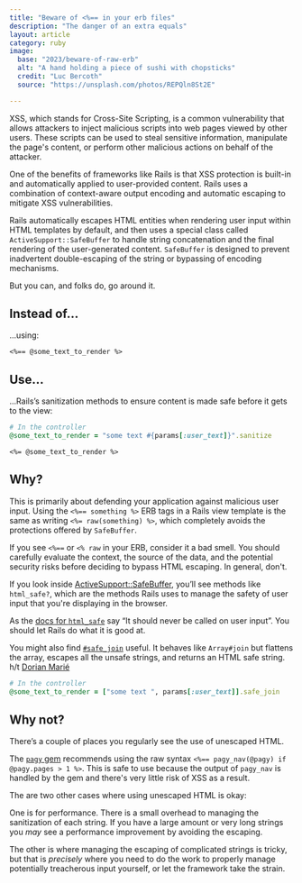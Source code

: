```yaml
---
title: "Beware of <%== in your erb files"
description: "The danger of an extra equals"
layout: article
category: ruby
image:
  base: "2023/beware-of-raw-erb"
  alt: "A hand holding a piece of sushi with chopsticks"
  credit: "Luc Bercoth"
  source: "https://unsplash.com/photos/REPQln8St2E"

---
```


XSS, which stands for Cross-Site Scripting, is a common vulnerability that allows attackers to inject malicious scripts into web pages viewed by other users. These scripts can be used to steal sensitive information, manipulate the page's content, or perform other malicious actions on behalf of the attacker.

One of the benefits of frameworks like Rails is that XSS protection is built-in and automatically applied to user-provided content. Rails uses a combination of context-aware output encoding and automatic escaping to mitigate XSS vulnerabilities.

Rails automatically escapes HTML entities when rendering user input within HTML templates by default, and then uses a special class called `ActiveSupport::SafeBuffer` to handle string concatenation and the final rendering of the user-generated content. `SafeBuffer` is designed to prevent inadvertent double-escaping of the string or bypassing of encoding mechanisms.

But you can, and folks do, go around it.

## Instead of…

…using:

```erb
<%== @some_text_to_render %>
```

## Use…

…Rails’s sanitization methods to ensure content is made safe before it gets to the view:

```ruby
# In the controller
@some_text_to_render = "some text #{params[:user_text]}".sanitize
```

```erb
<%= @some_text_to_render %>
```


## Why?

This is primarily about defending your application against malicious user input. Using the `<%== something %>` ERB tags in a Rails view template is the same as writing `<%= raw(something) %>`, which completely avoids the protections offered by `SafeBuffer`.

If you see `<%==` or `<% raw` in your ERB, consider it a bad smell. You should carefully evaluate the context, the source of the data, and the potential security risks before deciding to bypass HTML escaping. In general, don't.

If you look inside [ActiveSupport::SafeBuffer](https://api.rubyonrails.org/classes/ActiveSupport/SafeBuffer.html), you’ll see methods like `html_safe?`, which are the methods Rails uses to manage the safety of user input that you're displaying in the browser.

As the [docs for `html_safe`](http://api.rubyonrails.org/classes/String.html#method-i-html_safe) say “It should never be called on user input”. You should let Rails do what it is good at.

You might also find [`#safe_join`](https://api.rubyonrails.org/classes/ActionView/Helpers/OutputSafetyHelper.html%23method-i-safe_join) useful. It behaves like `Array#join` but flattens the array, escapes all the unsafe strings, and returns an HTML safe string. h/t [Dorian Marié](https://dorianmarie.fr)

```ruby
# In the controller
@some_text_to_render = ["some text ", params[:user_text]].safe_join
```


## Why not?

There’s a couple of places you regularly see the use of unescaped HTML.

The [`pagy` gem](https://github.com/ddnexus/pagy) recommends using the raw syntax `<%== pagy_nav(@pagy) if @pagy.pages > 1 %>`. This is safe to use because the output of `pagy_nav` is handled by the gem and there's very little risk of XSS as a result.

The are two other cases where using unescaped HTML is okay:

One is for performance. There is a small overhead to managing the sanitization of each string. If you have a large amount or very long strings you _may_ see a performance improvement by avoiding the escaping.

The other is where managing the escaping of complicated strings is tricky, but that is _precisely_ where you need to do the work to properly manage potentially treacherous input yourself, or let the framework take the strain.
